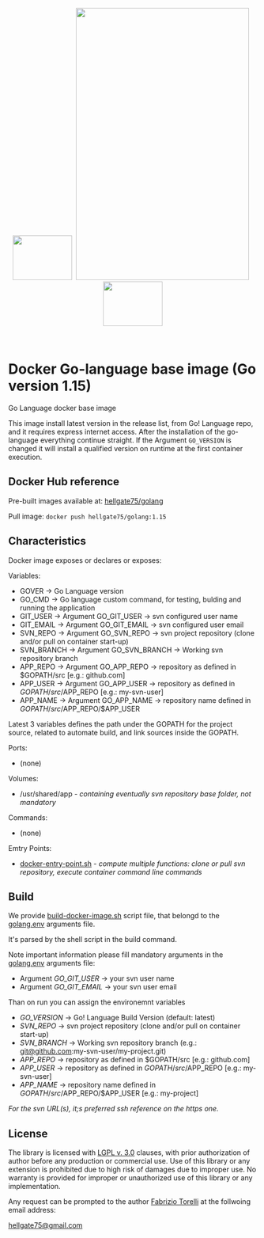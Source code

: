 <p align="center">
<image width="120" height="90" src="../images/101-docker-logo.png"></image>&nbsp;
<image width="350" height="550" src="../images/golang-logo.png">
&nbsp;<image width="120" height="90" src="../images/docker-logo.png"></image>
</p><br/>

# Docker Go-language base image (Go version 1.15)
Go Language docker base image

This image install latest version in the release list, from Go! Language repo, and it requires express internet access. After the
installation of the go-language everything continue straight. If the Argument `GO_VERSION` is changed it will install a qualified version on 
runtime at the first container execution.

## Docker Hub reference

Pre-built images available at: [hellgate75/golang](https://hub.docker.com/repository/docker/hellgate75/golang)

Pull image: `docker push hellgate75/golang:1.15`

## Characteristics

Docker image exposes or declares or exposes:


Variables:

* GOVER -> Go Language version
* GO_CMD -> Go language custom command, for testing, bulding and running the application
* GIT_USER -> Argument GO_GIT_USER -> svn configured user name
* GIT_EMAIL -> Argument GO_GIT_EMAIL -> svn configured user email
* SVN_REPO -> Argument GO_SVN_REPO -> svn project repository (clone and/or pull on container start-up) 
* SVN_BRANCH -> Argument GO_SVN_BRANCH -> Working svn repository branch
* APP_REPO -> Argument GO_APP_REPO -> repository as defined in $GOPATH/src [e.g.: github.com]
* APP_USER -> Argument GO_APP_USER -> repository as defined in $GOPATH/src/$APP_REPO [e.g.: my-svn-user]
* APP_NAME -> Argument GO_APP_NAME -> repository name defined in $GOPATH/src/$APP_REPO/$APP_USER

Latest 3 variables defines the path under the GOPATH for the project source, related to automate build, and link sources inside the GOPATH.


Ports:

* (none)


Volumes:

* /usr/shared/app - *containing eventually svn repository base folder, not mandatory*


Commands:

* (none)


Emtry Points:

* [docker-entry-point.sh](./docker-entry-point.sh) - *compute multiple functions: clone or pull svn repository, execute container command line commands*


## Build

We provide [build-docker-image.sh](./build-docker-image.sh) script file, that belongd to the [golang.env](./golang.env) arguments file. 

It's parsed by the shell script in the build command.

Note important information please fill mandatory arguments in the [golang.env](./golang.env) arguments file:
* Argument *GO_GIT_USER* -> your svn user name
* Argument *GO_GIT_EMAIL* -> your svn user email

Than on run you can assign the environemnt variables
* *GO_VERSION* -> Go! Language Build Version (default: latest) 
* *SVN_REPO* -> svn project repository (clone and/or pull on container start-up) 
* *SVN_BRANCH* -> Working svn repository branch (e.g.: git@github.com:my-svn-user/my-project.git)
* *APP_REPO* -> repository as defined in $GOPATH/src [e.g.: github.com]
* *APP_USER* -> repository as defined in $GOPATH/src/$APP_REPO [e.g.: my-svn-user]
* *APP_NAME* -> repository name defined in $GOPATH/src/$APP_REPO/$APP_USER [e.g.: my-project]

*For the svn URL(s), it;s preferred ssh reference on the https one.*

## License

The library is licensed with [LGPL v. 3.0](/LICENSE) clauses, with prior authorization of author before any production or commercial use. Use of this library or any extension is prohibited due to high risk of damages due to improper use. No warranty is provided for improper or unauthorized use of this library or any implementation.

Any request can be prompted to the author [Fabrizio Torelli](https://www.linkedin.com/in/fabriziotorelli) at the follwoing email address:

[hellgate75@gmail.com](mailto:hellgate75@gmail.com)
